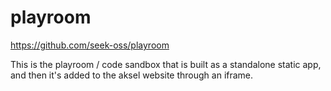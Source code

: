 # playroom

https://github.com/seek-oss/playroom

This is the playroom / code sandbox that is built as a standalone static app, and then it's added to the aksel website through an iframe.
